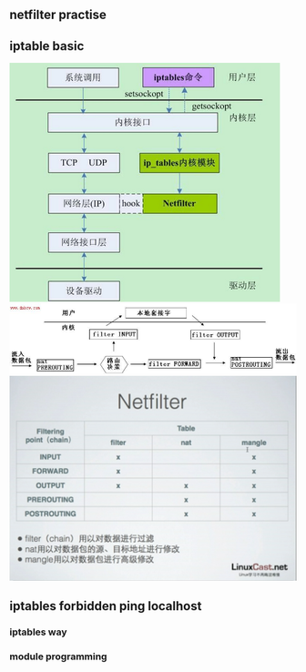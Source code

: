 ## netfilter practise ##   



## iptable basic


![](https://github.com/latermonk/Kernel_in_Practise/raw/master/66_netfilter/img/00_waht_is_netfilter.png)    
![](https://github.com/latermonk/Kernel_in_Practise/raw/master/66_netfilter/img/01_point.jpg)    
![](https://github.com/latermonk/Kernel_in_Practise/raw/master/66_netfilter/img/02_point_and_tables.jpg)    

## iptables forbidden ping localhost

### iptables way 



### module programming
